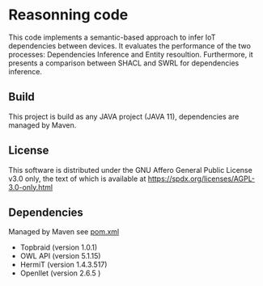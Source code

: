 Reasonning code
======


This code implements a semantic-based approach to infer IoT dependencies between devices. It evaluates the performance of the two processes: Dependencies Inference and Entity resoultion. Furthermore, it presents a comparison between SHACL and SWRL for dependencies inference.
## Build
This project is build as any JAVA project (JAVA 11), dependencies are managed by Maven.


## License
 
 
 This software is distributed under the GNU Affero General Public License v3.0 only,
 the text of which is available at https://spdx.org/licenses/AGPL-3.0-only.html
 

## Dependencies
Managed by Maven see [pom.xml](https://gitlab.tech.orange/device-management-a-r/recherche/these/these_collaborative_iot_dm/reasonningcode/-/blob/main/pom.xml)
* Topbraid (version 1.0.1)
* OWL API (version 5.1.15)
* HermiT (version 1.4.3.517)
* Openllet (version 2.6.5 )


